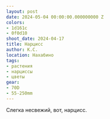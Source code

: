 ```yaml
---
layout: post
date: 2024-05-04 00:00:00.000000000 Z
colors:
- 1d161c
- 0f0d10
shoot_date: 2024-04-17
title: Нарцисс
author: К.С.
location: Нахабино
tags:
- растения
- нарциссы
- цветы
gear:
- 70D
- 55-250mm
---
```

Слегка несвежий, вот, нарцисс.

